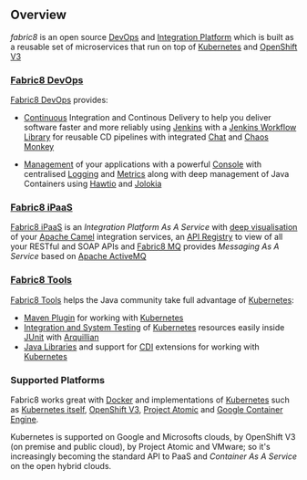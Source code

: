 ## Overview

*fabric8* is an open source
[DevOps](http://fabric8.io/guide/fabric8DevOps.html) and
[Integration Platform](http://fabric8.io/guide/ipaas.html) which is
built as a reusable set of microservices that run on top of
[Kubernetes](http://kubernetes.io/) and
[OpenShift V3](http://www.openshift.org/)


### [Fabric8 DevOps](fabric8DevOps.html)

[Fabric8 DevOps](fabric8DevOps.html) provides:

* [Continuous](http://fabric8.io/guide/cdelivery.html) Integration and
  Continous Delivery to help you deliver software faster and more
  reliably using [Jenkins](https://jenkins-ci.org/) with a
  [Jenkins Workflow Library](jenkinsWorkflowLibrary.html) for reusable
  CD pipelines with integrated
  [Chat](http://fabric8.io/guide/chat.html) and
  [Chaos Monkey](http://fabric8.io/guide/chaosMonkey.html)

* [Management](http://fabric8.io/guide/management.html) of your
  applications with a powerful
  [Console](http://fabric8.io/guide/console.html) with centralised
  [Logging](http://fabric8.io/guide/logging.html) and
  [Metrics](http://fabric8.io/guide/metrics.html) along with deep
  management of Java Containers using [Hawtio](http://hawt.io/) and
  [Jolokia](http://jolokia.org/)

### [Fabric8 iPaaS](ipaas.html)

[Fabric8 iPaaS](ipaas.html) is an *Integration Platform As A
Service* with
[deep visualisation](http://fabric8.io/guide/console.html) of your
[Apache Camel](http://camel.apache.org/) integration services, an
[API Registry](http://fabric8.io/guide/apiRegistry.html) to view of
all your RESTful and SOAP APIs and
[Fabric8 MQ](http://fabric8.io/guide/fabric8MQ.html) provides
*Messaging As A Service* based on
[Apache ActiveMQ](http://activemq.apache.org/)

### [Fabric8 Tools](tools.html)

[Fabric8 Tools](http://fabric8.io/guide/tools.html) helps the
Java community take full advantage of
[Kubernetes](http://kubernetes.io/):

* [Maven Plugin](http://fabric8.io/guide/mavenPlugin.html) for working
  with [Kubernetes](http://kubernetes.io/)
* [Integration and System Testing](http://fabric8.io/guide/testing.html)
  of [Kubernetes](http://kubernetes.io/) resources easily inside
  [JUnit](http://junit.org/) with [Arquillian](http://arquillian.org/)
* [Java Libraries](http://fabric8.io/guide/javaLibraries.html) and
  support for [CDI](http://fabric8.io/guide/cdi.html) extensions for
  working with [Kubernetes](http://kubernetes.io/)

### Supported Platforms

Fabric8 works great with [Docker](http://www.docker.com/) and
implementations of [Kubernetes](http://kubernetes.io/) such as
[Kubernetes itself](http://kubernetes.io/),
[OpenShift V3](http://openshift.github.io/),
[Project Atomic](http://www.projectatomic.io/) and
[Google Container Engine](https://cloud.google.com/container-engine/).

Kubernetes is supported on Google and Microsofts clouds, by OpenShift
V3 (on premise and public cloud), by Project Atomic and VMware; so
it's increasingly becoming the standard API to PaaS and _Container As
A Service_ on the open hybrid clouds.
